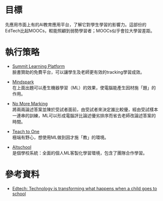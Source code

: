 # 目標  
先應用市面上有的AI教育應用平台，了解它對學生學習的影響力。這部份的EdTech比起MOOCs，較能照顧到弱勢學習者；MOOCs似乎會拉大學習差距。

# 執行策略  
- [Summit Learning Platform](https://www.summitlearning.org/program/online-platform)  
  臉書贊助的免費平台，可以讓學生及老師更有效的tracking學習成效。  

- [Mindspark](https://mindspark.in/#login)  
  在上面出題可以產生機器學習（ML）的效果，使電腦能產生因材施「題」的作用。

- [No More Marking](https://www.nomoremarking.com/)  
  將兩兩論述答案並陳於受試者面前，由受試者來決定誰比較優，經由受試樣本一連串的訓練，ML可以形成電腦評比論述優劣排序而省去老師改論述答案的時間。
  
- [Teach to One](https://www.newclassrooms.org/)  
  極端有野心，想使用ML做到因才施「教」的環境。  
  
- [Altschool](https://www.altschool.com/)  
  是個學校系統：全面的個人ML客製化學習環境，包含了團隊合作學習。

# 參考資料  
- [Edtech: Technology is transforming what happens when a child goes to school](http://www.economist.com/news/briefing/21725285-reformers-are-using-new-software-personalise-learning-technology-transforming-what-happens)
